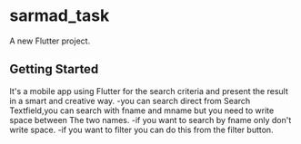 # sarmad_task

A new Flutter project.

## Getting Started

It's a mobile app using Flutter for the search criteria and present the result in a smart and creative way.
-you can search direct from Search Textfield,you can search with fname and mname but you need to write space between The two names.
-if you want to search by fname only don't write space. 
-if you want to filter you can do this from the filter button.

